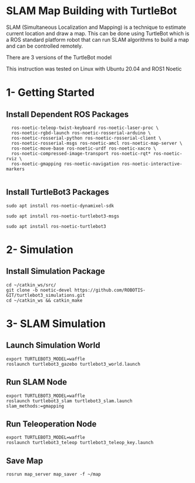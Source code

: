 # SLAM Map Building with TurtleBot
SLAM (Simultaneous Localization and Mapping) is a technique to estimate current location and draw a map. This can be done using TurtleBot which is a ROS standard platform robot that can run SLAM algorithms to build a map and can be controlled remotely.

There are 3 versions of the TurtleBot model

This instruction was tested on Linux with Ubuntu 20.04 and ROS1 Noetic
# 1- Getting Started
## Install Dependent ROS Packages
```sudo apt-get install ros-noetic-joy ros-noetic-teleop-twist-joy \
  ros-noetic-teleop-twist-keyboard ros-noetic-laser-proc \
  ros-noetic-rgbd-launch ros-noetic-rosserial-arduino \
  ros-noetic-rosserial-python ros-noetic-rosserial-client \
  ros-noetic-rosserial-msgs ros-noetic-amcl ros-noetic-map-server \
  ros-noetic-move-base ros-noetic-urdf ros-noetic-xacro \
  ros-noetic-compressed-image-transport ros-noetic-rqt* ros-noetic-rviz \
  ros-noetic-gmapping ros-noetic-navigation ros-noetic-interactive-markers
  
 ```
 ## Install TurtleBot3 Packages
``` 
sudo apt install ros-noetic-dynamixel-sdk
```
``` 
sudo apt install ros-noetic-turtlebot3-msgs
```
``` 
sudo apt install ros-noetic-turtlebot3
```
# 2- Simulation
## Install Simulation Package
```
cd ~/catkin_ws/src/
git clone -b noetic-devel https://github.com/ROBOTIS-GIT/turtlebot3_simulations.git
cd ~/catkin_ws && catkin_make
```
# 3- SLAM Simulation
## Launch Simulation World
```
export TURTLEBOT3_MODEL=waffle
roslaunch turtlebot3_gazebo turtlebot3_world.launch
```
## Run SLAM Node
```
export TURTLEBOT3_MODEL=waffle
roslaunch turtlebot3_slam turtlebot3_slam.launch slam_methods:=gmapping
```
## Run Teleoperation Node
```
export TURTLEBOT3_MODEL=waffle
roslaunch turtlebot3_teleop turtlebot3_teleop_key.launch
```
## Save Map
```
rosrun map_server map_saver -f ~/map
```









